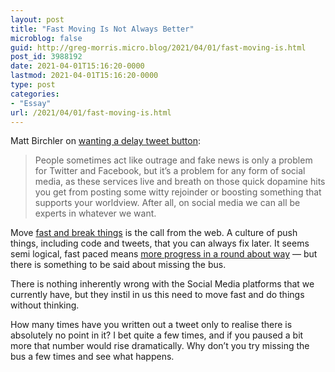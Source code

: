 ```yaml
---
layout: post
title: "Fast Moving Is Not Always Better"
microblog: false
guid: http://greg-morris.micro.blog/2021/04/01/fast-moving-is.html
post_id: 3988192
date: 2021-04-01T15:16:20-0000
lastmod: 2021-04-01T15:16:20-0000
type: post
categories:
- "Essay"
url: /2021/04/01/fast-moving-is.html
---
```

<!--kg-card-begin: html--><p>Matt Birchler on <a href="https://birchtree.me/blog/twitter-idea-delayed-tweets/">wanting a delay tweet button</a>:</p>
<blockquote><p>
  People sometimes act like outrage and fake news is only a problem for Twitter and Facebook, but it’s a problem for any form of social media, as these services live and breath on those quick dopamine hits you get from posting some witty rejoinder or boosting something that supports your worldview. After all, on social media we can all be experts in whatever we want.
</p></blockquote>
<p>Move <a href="https://www.amazon.co.uk/Move-Fast-Break-Things-Undermined/dp/0316275778">fast and break things</a> is the call from the web. A culture of push things, including code and tweets, that you can always fix later. It seems semi logical, fast paced means <a href="https://boz.com/articles/bus-problem">more progress in a round about way</a> — but there is something to be said about missing the bus.</p>
<p>There is nothing inherently wrong with the Social Media platforms that we currently have, but they instil in us this need to move fast and do things without thinking.</p>
<p>How many times have you written out a tweet only to realise there is absolutely no point in it? I bet quite a few times, and if you paused a bit more that number would rise dramatically. Why don’t you try missing the bus a few times and see what happens.</p>
<!--kg-card-end: html-->
